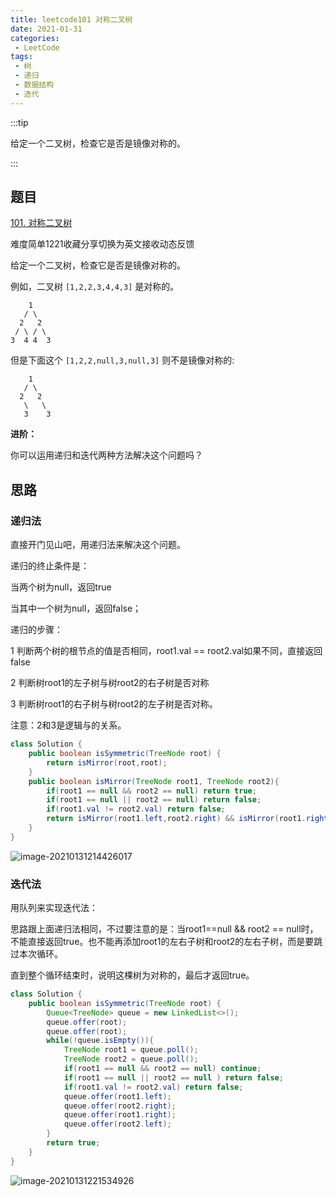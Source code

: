 ```yaml
---
title: leetcode101 对称二叉树
date: 2021-01-31
categories:
 - LeetCode
tags:
 - 树
 - 递归
 - 数据结构
 - 迭代
---
```


:::tip

给定一个二叉树，检查它是否是镜像对称的。

:::

<!-- more -->

## 题目

[101. 对称二叉树](https://leetcode-cn.com/problems/symmetric-tree/)

难度简单1221收藏分享切换为英文接收动态反馈

给定一个二叉树，检查它是否是镜像对称的。

 

例如，二叉树 `[1,2,2,3,4,4,3]` 是对称的。

```
    1
   / \
  2   2
 / \ / \
3  4 4  3
```

 

但是下面这个 `[1,2,2,null,3,null,3]` 则不是镜像对称的:

```
    1
   / \
  2   2
   \   \
   3    3
```

 

**进阶：**

你可以运用递归和迭代两种方法解决这个问题吗？

## 思路

### 递归法

直接开门见山吧，用递归法来解决这个问题。

递归的终止条件是：

当两个树为null，返回true

当其中一个树为null，返回false；

递归的步骤：

1 判断两个树的根节点的值是否相同，root1.val == root2.val如果不同，直接返回false

2 判断树root1的左子树与树root2的右子树是否对称

3 判断树root1的右子树与树root2的左子树是否对称。

注意：2和3是逻辑与的关系。

```java
class Solution {
    public boolean isSymmetric(TreeNode root) {
        return isMirror(root,root);
    }
    public boolean isMirror(TreeNode root1, TreeNode root2){
        if(root1 == null && root2 == null) return true;
        if(root1 == null || root2 == null) return false;
        if(root1.val != root2.val) return false;
        return isMirror(root1.left,root2.right) && isMirror(root1.right, root2.left);
    }
}
```



![image-20210131214426017](https://i.loli.net/2021/01/31/klYjrsC2p9bexTA.png)

### 迭代法

用队列来实现迭代法：

思路跟上面递归法相同，不过要注意的是：当root1==null && root2 == null时，不能直接返回true。也不能再添加root1的左右子树和root2的左右子树，而是要跳过本次循环。

直到整个循环结束时，说明这棵树为对称的，最后才返回true。

```java
class Solution {
    public boolean isSymmetric(TreeNode root) {
        Queue<TreeNode> queue = new LinkedList<>();
        queue.offer(root);
        queue.offer(root);
        while(!queue.isEmpty()){
            TreeNode root1 = queue.poll();
            TreeNode root2 = queue.poll();
            if(root1 == null && root2 == null) continue;
            if(root1 == null || root2 == null ) return false;
            if(root1.val != root2.val) return false;
            queue.offer(root1.left);
            queue.offer(root2.right);
            queue.offer(root1.right);
            queue.offer(root2.left);
        }
        return true;
    }
}
```

![image-20210131221534926](https://i.loli.net/2021/01/31/lmpcGA3sLJ6wdYH.png)